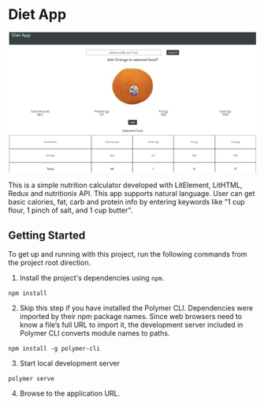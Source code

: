 # Diet App

![Image of Diet App](./images/readme_image.png)

This is a simple nutrition calculator developed with LitElement, LitHTML, Redux and nutritionix API. This app supports natural language. User can get basic calories, fat, carb and protein info by entering keywords like "1 cup flour, 1 pinch of salt, and 1 cup butter".


## Getting Started

 To get up and running with this project, run the following commands from the project root direction.

 1. Install the project's dependencies using `npm`.

 ```
 npm install

 ```

 2. Skip this step if you have installed the Polymer CLI. Dependencies were imported by their npm package names. Since web browsers need to know a file’s full URL to import it, the development server included in Polymer CLI converts module names to paths.

 ```
 npm install -g polymer-cli

 ```

 3. Start local development server

 ```
 polymer serve

 ```

 4. Browse to the application URL.

 
